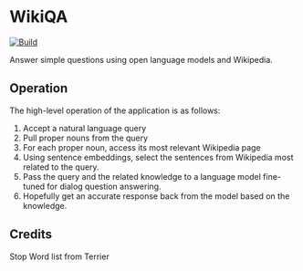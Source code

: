 WikiQA
======

[![Build](https://github.com/jncraton/wikiqa/actions/workflows/build.yml/badge.svg)](https://github.com/jncraton/wikiqa/actions/workflows/build.yml)

Answer simple questions using open language models and Wikipedia.

Operation
---------

The high-level operation of the application is as follows:

1. Accept a natural language query
2. Pull proper nouns from the query
3. For each proper noun, access its most relevant Wikipedia page
4. Using sentence embeddings, select the sentences from Wikipedia most related to the query.
5. Pass the query and the related knowledge to a language model fine-tuned for dialog question answering.
6. Hopefully get an accurate response back from the model based on the knowledge.

Credits
-------

Stop Word list from Terrier